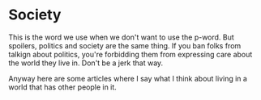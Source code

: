 # Society

This is the word we use when we don't want to use the p-word.  But spoilers,
politics and society are the same thing.  If you ban folks from talkign about 
politics, you're forbidding them from expressing care about the world they live
in.  Don't be a jerk that way.

Anyway here are some articles where I say what I think about living in a world
that has other people in it.

[cooperation-greatest-value]: /cooperation-greatest-value/ "Cooperation is the Greatest Value"
